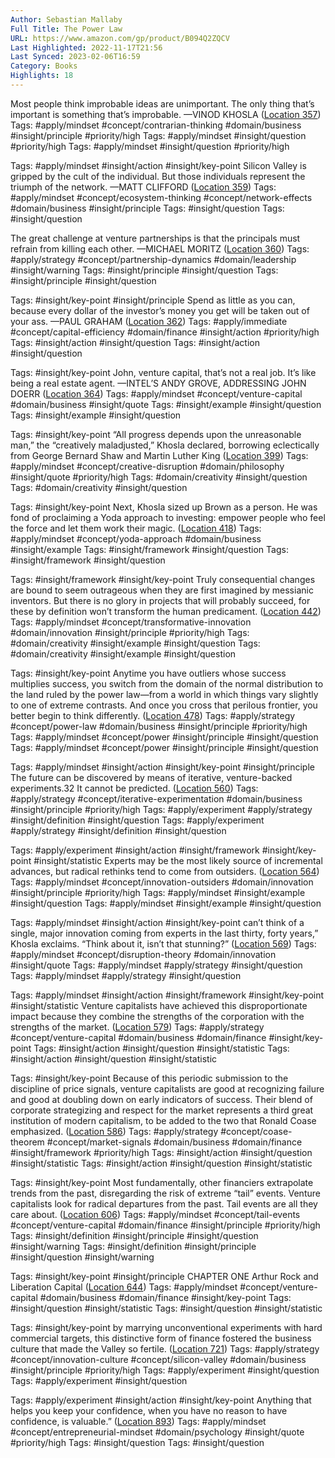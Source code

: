 ```yaml
---
Author: Sebastian Mallaby
Full Title: The Power Law
URL: https://www.amazon.com/gp/product/B094Q2ZQCV
Last Highlighted: 2022-11-17T21:56
Last Synced: 2023-02-06T16:59
Category: Books
Highlights: 18
---
```

Most people think improbable ideas are unimportant. The only thing that’s important is something that’s improbable. —VINOD KHOSLA ([Location 357](https://readwise.io/to_kindle?action=open&asin=B094Q2ZQCV&location=357))
Tags: #apply/mindset #concept/contrarian-thinking #domain/business #insight/principle #priority/high
Tags: #apply/mindset #insight/question #priority/high
Tags: #apply/mindset #insight/question #priority/high
  
Tags: #apply/mindset #insight/action #insight/key-point
Silicon Valley is gripped by the cult of the individual. But those individuals represent the triumph of the network. —MATT CLIFFORD ([Location 359](https://readwise.io/to_kindle?action=open&asin=B094Q2ZQCV&location=359))
Tags: #apply/mindset #concept/ecosystem-thinking #concept/network-effects #domain/business #insight/principle
Tags: #insight/question
Tags: #insight/question
  
The great challenge at venture partnerships is that the principals must refrain from killing each other. —MICHAEL MORITZ ([Location 360](https://readwise.io/to_kindle?action=open&asin=B094Q2ZQCV&location=360))
Tags: #apply/strategy #concept/partnership-dynamics #domain/leadership #insight/warning
Tags: #insight/principle #insight/question
Tags: #insight/principle #insight/question
  
Tags: #insight/key-point #insight/principle
Spend as little as you can, because every dollar of the investor’s money you get will be taken out of your ass. —PAUL GRAHAM ([Location 362](https://readwise.io/to_kindle?action=open&asin=B094Q2ZQCV&location=362))
Tags: #apply/immediate #concept/capital-efficiency #domain/finance #insight/action #priority/high
Tags: #insight/action #insight/question
Tags: #insight/action #insight/question
  
Tags: #insight/key-point
John, venture capital, that’s not a real job. It’s like being a real estate agent. —INTEL’S ANDY GROVE, ADDRESSING JOHN DOERR ([Location 364](https://readwise.io/to_kindle?action=open&asin=B094Q2ZQCV&location=364))
Tags: #apply/mindset #concept/venture-capital #domain/business #insight/quote
Tags: #insight/example #insight/question
Tags: #insight/example #insight/question
  
Tags: #insight/key-point
“All progress depends upon the unreasonable man,” the “creatively maladjusted,” Khosla declared, borrowing eclectically from George Bernard Shaw and Martin Luther King ([Location 399](https://readwise.io/to_kindle?action=open&asin=B094Q2ZQCV&location=399))
Tags: #apply/mindset #concept/creative-disruption #domain/philosophy #insight/quote #priority/high
Tags: #domain/creativity #insight/question
Tags: #domain/creativity #insight/question
  
Tags: #insight/key-point
Next, Khosla sized up Brown as a person. He was fond of proclaiming a Yoda approach to investing: empower people who feel the force and let them work their magic. ([Location 418](https://readwise.io/to_kindle?action=open&asin=B094Q2ZQCV&location=418))
Tags: #apply/mindset #concept/yoda-approach #domain/business #insight/example
Tags: #insight/framework #insight/question
Tags: #insight/framework #insight/question
  
Tags: #insight/framework #insight/key-point
Truly consequential changes are bound to seem outrageous when they are first imagined by messianic inventors. But there is no glory in projects that will probably succeed, for these by definition won’t transform the human predicament. ([Location 442](https://readwise.io/to_kindle?action=open&asin=B094Q2ZQCV&location=442))
Tags: #apply/mindset #concept/transformative-innovation #domain/innovation #insight/principle #priority/high
Tags: #domain/creativity #insight/example #insight/question
Tags: #domain/creativity #insight/example #insight/question
  
Tags: #insight/key-point
Anytime you have outliers whose success multiplies success, you switch from the domain of the normal distribution to the land ruled by the power law—from a world in which things vary slightly to one of extreme contrasts. And once you cross that perilous frontier, you better begin to think differently. ([Location 478](https://readwise.io/to_kindle?action=open&asin=B094Q2ZQCV&location=478))
Tags: #apply/strategy #concept/power-law #domain/business #insight/principle #priority/high
Tags: #apply/mindset #concept/power #insight/principle #insight/question
Tags: #apply/mindset #concept/power #insight/principle #insight/question
  
Tags: #apply/mindset #insight/action #insight/key-point #insight/principle
The future can be discovered by means of iterative, venture-backed experiments.32 It cannot be predicted. ([Location 560](https://readwise.io/to_kindle?action=open&asin=B094Q2ZQCV&location=560))
Tags: #apply/strategy #concept/iterative-experimentation #domain/business #insight/principle #priority/high
Tags: #apply/experiment #apply/strategy #insight/definition #insight/question
Tags: #apply/experiment #apply/strategy #insight/definition #insight/question
  
Tags: #apply/experiment #insight/action #insight/framework #insight/key-point #insight/statistic
Experts may be the most likely source of incremental advances, but radical rethinks tend to come from outsiders. ([Location 564](https://readwise.io/to_kindle?action=open&asin=B094Q2ZQCV&location=564))
Tags: #apply/mindset #concept/innovation-outsiders #domain/innovation #insight/principle #priority/high
Tags: #apply/mindset #insight/example #insight/question
Tags: #apply/mindset #insight/example #insight/question
  
Tags: #apply/mindset #insight/action #insight/key-point
can’t think of a single, major innovation coming from experts in the last thirty, forty years,” Khosla exclaims. “Think about it, isn’t that stunning?” ([Location 569](https://readwise.io/to_kindle?action=open&asin=B094Q2ZQCV&location=569))
Tags: #apply/mindset #concept/disruption-theory #domain/innovation #insight/quote
Tags: #apply/mindset #apply/strategy #insight/question
Tags: #apply/mindset #apply/strategy #insight/question
  
Tags: #apply/mindset #insight/action #insight/framework #insight/key-point #insight/statistic
Venture capitalists have achieved this disproportionate impact because they combine the strengths of the corporation with the strengths of the market. ([Location 579](https://readwise.io/to_kindle?action=open&asin=B094Q2ZQCV&location=579))
Tags: #apply/strategy #concept/venture-capital #domain/business #domain/finance #insight/key-point
Tags: #insight/action #insight/question #insight/statistic
Tags: #insight/action #insight/question #insight/statistic
  
Tags: #insight/key-point
Because of this periodic submission to the discipline of price signals, venture capitalists are good at recognizing failure and good at doubling down on early indicators of success. Their blend of corporate strategizing and respect for the market represents a third great institution of modern capitalism, to be added to the two that Ronald Coase emphasized. ([Location 586](https://readwise.io/to_kindle?action=open&asin=B094Q2ZQCV&location=586))
Tags: #apply/strategy #concept/coase-theorem #concept/market-signals #domain/business #domain/finance #insight/framework #priority/high
Tags: #insight/action #insight/question #insight/statistic
Tags: #insight/action #insight/question #insight/statistic
  
Tags: #insight/key-point
Most fundamentally, other financiers extrapolate trends from the past, disregarding the risk of extreme “tail” events. Venture capitalists look for radical departures from the past. Tail events are all they care about. ([Location 606](https://readwise.io/to_kindle?action=open&asin=B094Q2ZQCV&location=606))
Tags: #apply/mindset #concept/tail-events #concept/venture-capital #domain/finance #insight/principle #priority/high
Tags: #insight/definition #insight/principle #insight/question #insight/warning
Tags: #insight/definition #insight/principle #insight/question #insight/warning
  
Tags: #insight/key-point #insight/principle
CHAPTER ONE Arthur Rock and Liberation Capital ([Location 644](https://readwise.io/to_kindle?action=open&asin=B094Q2ZQCV&location=644))
Tags: #apply/mindset #concept/venture-capital #domain/business #domain/finance #insight/key-point
Tags: #insight/question #insight/statistic
Tags: #insight/question #insight/statistic
  
Tags: #insight/key-point
by marrying unconventional experiments with hard commercial targets, this distinctive form of finance fostered the business culture that made the Valley so fertile. ([Location 721](https://readwise.io/to_kindle?action=open&asin=B094Q2ZQCV&location=721))
Tags: #apply/strategy #concept/innovation-culture #concept/silicon-valley #domain/business #insight/principle #priority/high
Tags: #apply/experiment #insight/question
Tags: #apply/experiment #insight/question
  
Tags: #apply/experiment #insight/action #insight/key-point
Anything that helps you keep your confidence, when you have no reason to have confidence, is valuable.” ([Location 893](https://readwise.io/to_kindle?action=open&asin=B094Q2ZQCV&location=893))
Tags: #apply/mindset #concept/entrepreneurial-mindset #domain/psychology #insight/quote #priority/high
Tags: #insight/question
Tags: #insight/question